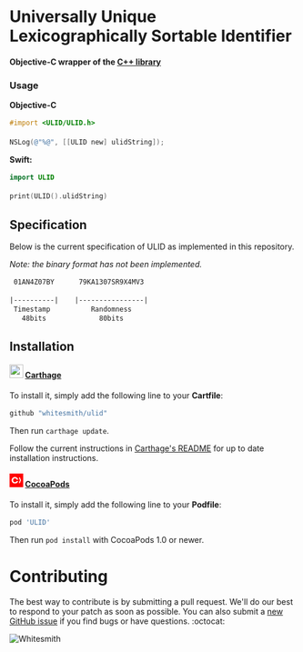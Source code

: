 # Universally Unique Lexicographically Sortable Identifier

#### Objective-C wrapper of the [C++ library](https://github.com/suyash/ulid)

### Usage

**Objective-C**

```objective-c
#import <ULID/ULID.h>

NSLog(@"%@", [[ULID new] ulidString]);
```

**Swift:**

```swift
import ULID

print(ULID().ulidString)
```

## Specification

Below is the current specification of ULID as implemented in this repository.

*Note: the binary format has not been implemented.*

```
 01AN4Z07BY      79KA1307SR9X4MV3

|----------|    |----------------|
 Timestamp          Randomness
   48bits             80bits
```

## Installation

#### <img src="https://cloud.githubusercontent.com/assets/432536/5252404/443d64f4-7952-11e4-9d26-fc5cc664cb61.png" width="24" height="24"> [Carthage]

[Carthage]: https://github.com/Carthage/Carthage

To install it, simply add the following line to your **Cartfile**:

```ruby
github "whitesmith/ulid"
```

Then run `carthage update`.

Follow the current instructions in [Carthage's README][carthage-installation]
for up to date installation instructions.

[carthage-installation]: https://github.com/Carthage/Carthage#adding-frameworks-to-an-application

#### <img src="https://raw.githubusercontent.com/ricardopereira/resources/master/img/cocoapods.png" width="24" height="24"> [CocoaPods]

[CocoaPods]: http://cocoapods.org

To install it, simply add the following line to your **Podfile**:

```ruby
pod 'ULID'
```

Then run `pod install` with CocoaPods 1.0 or newer.

# Contributing

The best way to contribute is by submitting a pull request. We'll do our best to respond to your patch as soon as possible. You can also submit a [new GitHub issue](https://github.com/whitesmith/ulid/issues/new) if you find bugs or have questions. :octocat:

![Whitesmith](http://i.imgur.com/Si2l3kd.png)
